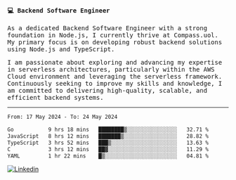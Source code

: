 
<samp>
  
#### 💻 Backend Software Engineer

As a dedicated Backend Software Engineer with a strong foundation in Node.js, I currently thrive at Compass.uol. My primary focus is on developing robust backend solutions using Node.js and TypeScript.

I am passionate about exploring and advancing my expertise in serverless architectures, particularly within the AWS Cloud environment and leveraging the serverless framework. Continuously seeking to improve my skills and knowledge, I am committed to delivering high-quality, scalable, and efficient backend systems.

---

<!--START_SECTION:waka-->

```txt
From: 17 May 2024 - To: 24 May 2024

Go           9 hrs 18 mins   ████████▒░░░░░░░░░░░░░░░░   32.71 %
JavaScript   8 hrs 12 mins   ███████▒░░░░░░░░░░░░░░░░░   28.82 %
TypeScript   3 hrs 52 mins   ███▒░░░░░░░░░░░░░░░░░░░░░   13.63 %
C            3 hrs 12 mins   ██▓░░░░░░░░░░░░░░░░░░░░░░   11.29 %
YAML         1 hr 22 mins    █▒░░░░░░░░░░░░░░░░░░░░░░░   04.81 %
```

<!--END_SECTION:waka-->
  
</samp>

[![Linkedin](https://img.shields.io/badge/-Mateus%20Garcia-c080ff?style=flat-square&logo=Linkedin&logoColor=white&link=https://www.linkedin.com/in/mpgxc)](https://www.linkedin.com/in/mateusogarcia) 
